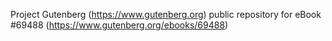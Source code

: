 Project Gutenberg (https://www.gutenberg.org) public repository for
eBook #69488 (https://www.gutenberg.org/ebooks/69488)
